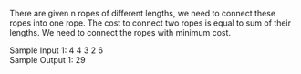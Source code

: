 There are given n ropes of different lengths, we need to connect these ropes into one rope. The cost to connect two ropes is equal to sum of their lengths. We need to connect the ropes with minimum cost.

Sample Input 1:
    4 4 3 2 6        
Sample Output 1:
   29